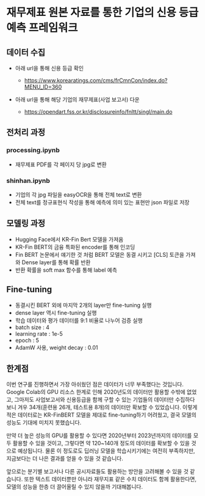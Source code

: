 # 재무제표 원본 자료를 통한 기업의 신용 등급 예측 프레임워크

## 데이터 수집
- 아래 url을 통해 신용 등급 확인
  - https://www.korearatings.com/cms/frCmnCon/index.do?MENU_ID=360

- 아래 url을 통해 해당 기업의 재무제표(사업 보고서) 다운
  - https://opendart.fss.or.kr/disclosureinfo/fnltt/singl/main.do  

## 전처리 과정

### processing.ipynb
- 재무제표 PDF를 각 페이지 당 jpg로 변환

### shinhan.ipynb
- 기업의 각 jpg 파일을 easyOCR을 통해 전체 text로 변환
- 전체 text를 정규표현식 작성을 통해 예측에 의미 있는 표현만 json 파일로 저장

## 모델링 과정
- Hugging Face에서 KR-Fin Bert 모델을 가져옴
- KR-Fin BERT의 금융 특화된 encoder를 통해 인코딩
- Fin BERT 논문에서 얘기한 것 처럼 BERT 모델은 동결 시키고 [CLS] 토큰을 가져와 Dense layer를 통해 확률 반환
- 반환 확률을 soft max 함수를 통해 label 예측


## Fine-tuning
- 동결시킨 BERT 외에 마지막 2개의 layer만 fine-tuning 실행
- dense layer 역시 fine-tuning 실행
- 학습 데이터와 평가 데이터를 9:1 비율로 나누어 검증 실행
- batch size : 4 
- learning rate : 1e-5
- epoch : 5
- AdamW 사용, weight decay : 0.01

## 한계점 
이번 연구를 진행하면서 가장 아쉬웠던 점은 데이터가 너무 부족했다는 것입니다. Google Colab의 GPU 리소스 한계로 인해 2020년도의 데이터만 활용할 수밖에 없었고, 그마저도 사업보고서와 신용등급을 함께 구할 수 있는 기업들의 데이터만 수집하다 보니 겨우 34개(훈련용 26개, 테스트용 8개)의 데이터만 확보할 수 있었습니다. 이렇게 적은 데이터로는 KR-FinBERT 모델을 제대로 fine-tuning하기 어려웠고, 결국 모델의 성능도 기대에 미치지 못했습니다.

만약 더 높은 성능의 GPU를 활용할 수 있다면 2020년부터 2023년까지의 데이터를 모두 활용할 수 있을 것이고, 그렇다면 약 120~140개 정도의 데이터를 확보할 수 있을 것으로 예상됩니다. 물론 이 정도로도 딥러닝 모델을 학습시키기에는 여전히 부족하지만, 지금보다는 더 나은 결과를 얻을 수 있을 것 같습니다.

앞으로는 분기별 보고서나 다른 공시자료들도 활용하는 방안을 고려해볼 수 있을 것 같습니다. 또한 텍스트 데이터뿐만 아니라 재무지표 같은 수치 데이터도 함께 활용한다면, 모델의 성능을 한층 더 끌어올릴 수 있지 않을까 기대해봅니다.

